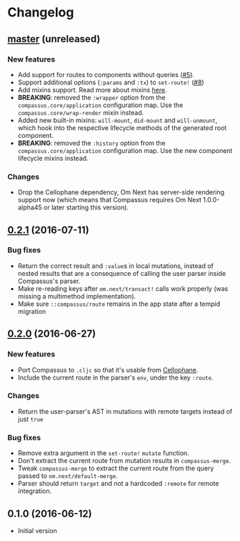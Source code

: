 # Changelog

## [master](https://github.com/anmonteiro/compassus/compare/0.2.1...HEAD) (unreleased)

### New features

- Add support for routes to components without queries ([#5](https://github.com/compassus/compassus/issues/5)).
- Support additional options (`:params` and `:tx`) to `set-route!` ([#8](https://github.com/compassus/compassus/issues/8))
- Add mixins support. Read more about mixins [here](https://github.com/compassus/compassus/blob/master/README.md#mixins).
- **BREAKING**: removed the `:wrapper` option from the `compassus.core/application`
configuration map. Use the `compassus.core/wrap-render` mixin instead.
- Added new built-in mixins: `will-mount`, `did-mount` and `will-unmount`, which
hook into the respective lifecycle methods of the generated root component.
- **BREAKING**: removed the `:history` option from the `compassus.core/application`
configuration map. Use the new component lifecycle mixins instead.

### Changes

- Drop the Cellophane dependency, Om Next has server-side rendering support now (which
means that Compassus requires Om Next 1.0.0-alpha45 or later starting this version).

## [0.2.1](https://github.com/anmonteiro/compassus/compare/0.2.0...0.2.1) (2016-07-11)

### Bug fixes

- Return the correct result and `:value`s in local mutations, instead of nested results that are a consequence of calling the user parser inside Compassus's parser.
- Make re-reading keys after `om.next/transact!` calls work properly (was missing a multimethod implementation).
- Make sure `::compassus/route` remains in the app state after a tempid migration

## [0.2.0](https://github.com/anmonteiro/compassus/compare/0.1.0...0.2.0) (2016-06-27)

### New features

- Port Compassus to `.cljc` so that it's usable from [Cellophane](https://github.com/ladderlife/cellophane).
- Include the current route in the parser's `env`, under the key `:route`.

### Changes

- Return the user-parser's AST in mutations with remote targets instead of just `true`

### Bug fixes

- Remove extra argument in the `set-route!` `mutate` function.
- Don't extract the current route from mutation results in `compassus-merge`.
- Tweak `compassus-merge` to extract the current route from the query passed to `om.next/default-merge`.
- Parser should return `target` and not a hardcoded `:remote` for remote integration.

## 0.1.0 (2016-06-12)

- Initial version
